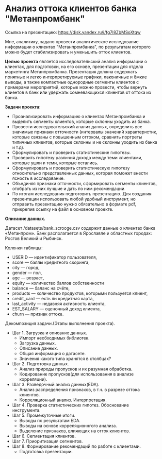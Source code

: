 # Анализ оттока клиентов банка "Метанпромбанк"
Ссылка на презентацию: https://disk.yandex.ru/i/fg7I8ZbMSoXtqw

Мне, аналитику, задано провести аналитическое исследование информации о клиентах "Метанпромбанка", по результатам которого можно будет стабилизировать и уменьшить отток клиентов.

**Целью проекта** является исследовательский анализ информации о клиентах, для подготовки, на его основе, презентации для отдела маркетинга Метанпромбанка. Презентация должна содержать понятные и легко интерпретируемые графики, лаконичные и ёмкие выводы, а также компактные однородные сегменты клиентов с примерами мероприятий, которые можно провести, чтобы вернуть клиентов в банк или удержать сомневающихся клиентов от оттока из банка.

**Задачи проекта:**

* Проанализировать информацию о клиентах Метанпромбанка и выделить сегменты клиентов, которые склонны уходить из банка.
* Провести исследовательский анализ данных, определить все значимые признаки отточности (интервалы значений характеристик, которые связаны с повышенным оттоком, сравнить портреты типичных клиентов, которые склонны и не склонны уходить из банка и т.д).
* Сформулировать и проверить статистические гипотезы.
* Проверить гипотезу различия дохода между теми клиентами, которые ушли и теми, которые остались.
* Сформулировать и проверить статистическую гипотезу относительно представленных данных, которая поможет внести ясность в исследование.
* Объединяя признаки отточности, сформировать сегменты клиентов, отобрать из них лучшие и дать по ним рекомендации.
* По итогам исследования подготовить презентацию. Для создания презентации использовать любой удобный инструмент, но отправить презентацию нужно обязательно в формате pdf, прикрепив ссылку на файл в основном проекте.

**Описание данных.**

Датасет /datasets/bank_scrooge.csv содержит данные о клиентах банка «Метанпром». Банк располагается в Ярославле и областных городах: Ростов Великий и Рыбинск.

Колонки таблицы:

* USERID — идентификатор пользователя,
* score — баллы кредитного скоринга,
* city — город,
* gender — пол,
* age — возраст,
* equity — количество баллов собственности
* balance — баланс на счёте,
* products — количество продуктов, которыми пользуется клиент,
* credit_card — есть ли кредитная карта,
* last_activity — недавняя активность клиента,
* EST_SALARY — оценочный доход клиента,
* сhurn — признак оттока.

Декомпозиция задачи.(Этапы выполнения проекта).

* Шаг 1. Загрузка и описание данных.
   * Импорт необходимых библиотек.
   * Загрузка данных.
   * Описание данных.
   * Общая информация о датасете.
   * Значения какого типа хранятся в столбцах?
* Шаг 2. Подготовка данных.
   * Анализ природы пропусков и их разумная обработка.
   * Кодирование пропусков(для использования в анализе корреляции).
* Шаг 3. Разведочный анализ данных(EDA).
   * Анализ распределения признаков, в т.ч. в разрезе оттока клиентов.
   * Корреляционный анализ. Интерпретация.
* Шаг 4. Проверка статистических гипотез. Обоснование инструмента.
* Шаг 5. Промежуточные итоги.
   * Выводы по результатам EDA.
   * Выводы на основе корреляционнгого анализа.
   * Выделение признаков, влияющих на отток клиентов.
* Шаг 6. Сегментация клиентов.
* Шаг 7. Приоритизация сегментов.
* Шаг 8. Формирование рекомендаций по работе с клиентами.
   * Подготовка презентации.
